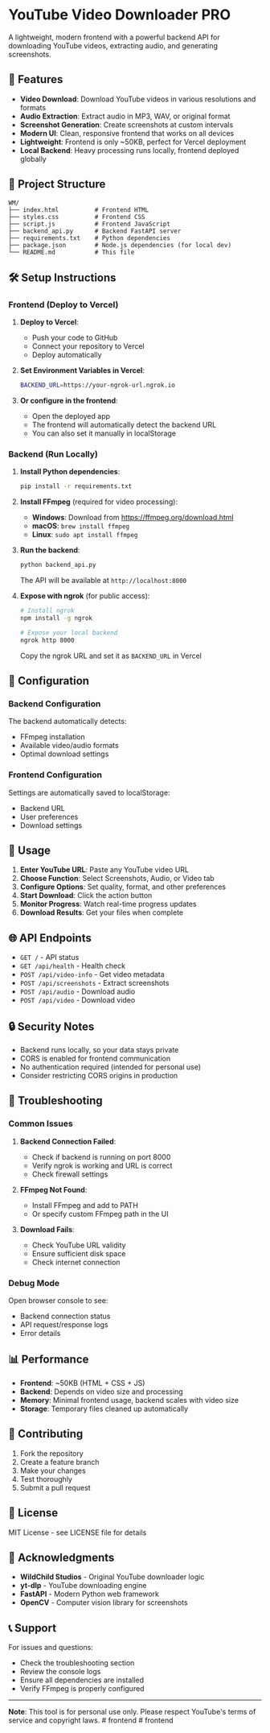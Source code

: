 # YouTube Video Downloader PRO

A lightweight, modern frontend with a powerful backend API for downloading YouTube videos, extracting audio, and generating screenshots.

## 🚀 Features

- **Video Download**: Download YouTube videos in various resolutions and formats
- **Audio Extraction**: Extract audio in MP3, WAV, or original format
- **Screenshot Generation**: Create screenshots at custom intervals
- **Modern UI**: Clean, responsive frontend that works on all devices
- **Lightweight**: Frontend is only ~50KB, perfect for Vercel deployment
- **Local Backend**: Heavy processing runs locally, frontend deployed globally

## 📁 Project Structure

```
WM/
├── index.html          # Frontend HTML
├── styles.css          # Frontend CSS
├── script.js           # Frontend JavaScript
├── backend_api.py      # Backend FastAPI server
├── requirements.txt    # Python dependencies
├── package.json        # Node.js dependencies (for local dev)
└── README.md           # This file
```

## 🛠️ Setup Instructions

### Frontend (Deploy to Vercel)

1. **Deploy to Vercel**:
   - Push your code to GitHub
   - Connect your repository to Vercel
   - Deploy automatically

2. **Set Environment Variables in Vercel**:
   ```bash
   BACKEND_URL=https://your-ngrok-url.ngrok.io
   ```

3. **Or configure in the frontend**:
   - Open the deployed app
   - The frontend will automatically detect the backend URL
   - You can also set it manually in localStorage

### Backend (Run Locally)

1. **Install Python dependencies**:
   ```bash
   pip install -r requirements.txt
   ```

2. **Install FFmpeg** (required for video processing):
   - **Windows**: Download from https://ffmpeg.org/download.html
   - **macOS**: `brew install ffmpeg`
   - **Linux**: `sudo apt install ffmpeg`

3. **Run the backend**:
   ```bash
   python backend_api.py
   ```
   
   The API will be available at `http://localhost:8000`

4. **Expose with ngrok** (for public access):
   ```bash
   # Install ngrok
   npm install -g ngrok
   
   # Expose your local backend
   ngrok http 8000
   ```
   
   Copy the ngrok URL and set it as `BACKEND_URL` in Vercel

## 🔧 Configuration

### Backend Configuration

The backend automatically detects:
- FFmpeg installation
- Available video/audio formats
- Optimal download settings

### Frontend Configuration

Settings are automatically saved to localStorage:
- Backend URL
- User preferences
- Download settings

## 📱 Usage

1. **Enter YouTube URL**: Paste any YouTube video URL
2. **Choose Function**: Select Screenshots, Audio, or Video tab
3. **Configure Options**: Set quality, format, and other preferences
4. **Start Download**: Click the action button
5. **Monitor Progress**: Watch real-time progress updates
6. **Download Results**: Get your files when complete

## 🌐 API Endpoints

- `GET /` - API status
- `GET /api/health` - Health check
- `POST /api/video-info` - Get video metadata
- `POST /api/screenshots` - Extract screenshots
- `POST /api/audio` - Download audio
- `POST /api/video` - Download video

## 🔒 Security Notes

- Backend runs locally, so your data stays private
- CORS is enabled for frontend communication
- No authentication required (intended for personal use)
- Consider restricting CORS origins in production

## 🚨 Troubleshooting

### Common Issues

1. **Backend Connection Failed**:
   - Check if backend is running on port 8000
   - Verify ngrok is working and URL is correct
   - Check firewall settings

2. **FFmpeg Not Found**:
   - Install FFmpeg and add to PATH
   - Or specify custom FFmpeg path in the UI

3. **Download Fails**:
   - Check YouTube URL validity
   - Ensure sufficient disk space
   - Check internet connection

### Debug Mode

Open browser console to see:
- Backend connection status
- API request/response logs
- Error details

## 📊 Performance

- **Frontend**: ~50KB (HTML + CSS + JS)
- **Backend**: Depends on video size and processing
- **Memory**: Minimal frontend usage, backend scales with video size
- **Storage**: Temporary files cleaned up automatically

## 🤝 Contributing

1. Fork the repository
2. Create a feature branch
3. Make your changes
4. Test thoroughly
5. Submit a pull request

## 📄 License

MIT License - see LICENSE file for details

## 🙏 Acknowledgments

- **WildChild Studios** - Original YouTube downloader logic
- **yt-dlp** - YouTube downloading engine
- **FastAPI** - Modern Python web framework
- **OpenCV** - Computer vision library for screenshots

## 📞 Support

For issues and questions:
- Check the troubleshooting section
- Review the console logs
- Ensure all dependencies are installed
- Verify FFmpeg is properly configured

---

**Note**: This tool is for personal use only. Please respect YouTube's terms of service and copyright laws.
#   f r o n t e n d  
 #   f r o n t e n d  
 